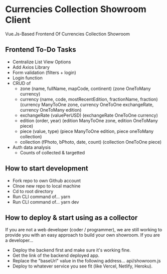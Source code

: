 # Currencies Collection Showroom Client

Vue.Js-Based Frontend Of Currencies Collection Showroom

## Frontend To-Do Tasks

- Centralize List View Options
- Add Axios Library
- Form validation (filters + login)
- Login function
- CRUD of 
  - zone          (name, fullName, mapCode, continent)                    (zone OneToMany currency)
  - currency      (name, code, mostRecentEdition, fractionName, fraction) (currency ManyToOne zone, currency OneToOne exchangeRate, currency OneToMany edition)
  - exchangeRate  (valuePerUSD)                                           (exchangeRate OneToOne currency)
  - edition       (order, year)                                           (edition ManyToOne zone, edition OneToMany piece)
  - piece         (value, type)                                           (piece ManyToOne edition, piece oneToMany collection)
  - collection    (fPhoto, bPhoto, date, count)                           (collection OneToOne piece)
- Auth data analysis
  - Counts of collected & targetted
 
## How to start development

- Fork repo to own Github account
- Clnoe new repo to local machine
- Cd to root directory
- Run CLI command of...
    yarn
- Run CLI command of...
    yarn dev

## How to deploy & start using as a collector

If you are not a web developer (coder / programmer), we are still working to provide you with an easy approach to build your own showroom. If you are a developer...

- Deploy the backend first and make sure it's working fine.
- Get the link of the backend deployed app.
- Replace the "baseUrl" value in the following address...
  api/showroom.js
- Deploy to whatever service you see fit (like Vercel, Netlify, Heroku).
